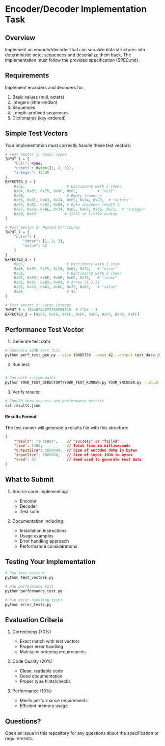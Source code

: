 # Encoder/Decoder Implementation Task

## Overview

Implement an encoder/decoder that can serialize data structures into deterministic octet sequences and deserialize them back. The implementation must follow the provided specification (SPEC.md).

## Requirements

Implement encoders and decoders for:
1. Basic values (null, octets)
2. Integers (little-endian)
3. Sequences
4. Length-prefixed sequences
5. Dictionaries (key-ordered)

## Simple Test Vectors

Your implementation must correctly handle these test vectors:

```python
# Test Vector 1: Basic Types
INPUT_1 = {
    "null": None,
    "octets": bytes([1, 2, 3]),
    "integer": 12345
}
EXPECTED_1 = [
    0x03,                   # Dictionary with 3 items
    0x04, 0x6E, 0x75, 0x6C, 0x6C,         # "null"
    0x00,                   # Empty sequence
    0x06, 0x6F, 0x63, 0x74, 0x65, 0x74, 0x73,  # "octets"
    0x03, 0x01, 0x02, 0x03, # Byte sequence length 3
    0x07, 0x69, 0x6E, 0x74, 0x65, 0x67, 0x65, 0x72,  # "integer"
    0x39, 0x30             # 12345 in little-endian
]

# Test Vector 2: Nested Structures
INPUT_2 = {
    "outer": {
        "inner": [1, 2, 3],
        "value": 42
    }
}
EXPECTED_2 = [
    0x01,                   # Dictionary with 1 item
    0x05, 0x6F, 0x75, 0x74, 0x65, 0x72,   # "outer"
    0x02,                   # Dictionary with 2 items
    0x05, 0x69, 0x6E, 0x6E, 0x65, 0x72,   # "inner"
    0x03, 0x01, 0x02, 0x03, # Array [1,2,3]
    0x05, 0x76, 0x61, 0x6C, 0x75, 0x65,   # "value"
    0x2A                    # 42
]

# Test Vector 3: Large Integer
INPUT_3 = 18446744073709551615  # 2^64 - 1
EXPECTED_3 = [0xFF, 0xFF, 0xFF, 0xFF, 0xFF, 0xFF, 0xFF, 0xFF]
```

## Performance Test Vector

1. Generate test data:
```bash
# Generate 10MB test file
python perf_test_gen.py --size 10485760 --seed 42 --output test_data.json
```

2. Run test:
```bash

# Run with custom paths
python YOUR_TEST_DIRECTORY/YOUR_TEST_RUNNER.py YOUR_ENCODER.py --input test_data.json --output result.json
```

3. Verify results:
```bash
# Should show success and performance metrics
cat results.json
```

#### Results Format

The test runner will generate a results file with this structure:
```json
{
    "result": "success",    // "success" or "failed"
    "time": 1000,           // Total time in milliseconds 
    "outputSize": 1000000,  // Size of encoded data in bytes
    "inputSize": 1000000,   // Size of input JSON in bytes
    "seed": 42              // Seed used to generate test data
}
```

## What to Submit

1. Source code implementing:
   - Encoder
   - Decoder 
   - Test suite

2. Documentation including:
   - Installation instructions
   - Usage examples
   - Error handling approach
   - Performance considerations

## Testing Your Implementation

```bash
# Run test vectors
python test_vectors.py

# Run performance test
python performance_test.py

# Run error handling tests
python error_tests.py
```

## Evaluation Criteria

1. Correctness (70%)
   - Exact match with test vectors
   - Proper error handling
   - Maintains ordering requirements

2. Code Quality (20%)
   - Clean, readable code
   - Good documentation
   - Proper type hints/checks

3. Performance (10%)
   - Meets performance requirements
   - Efficient memory usage

## Questions?

Open an issue in this repository for any questions about the specification or requirements.